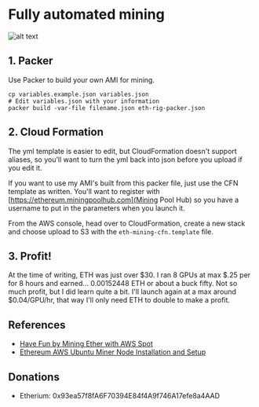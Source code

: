 # Fully automated mining

![alt text](https://cdn-images-1.medium.com/max/800/1*jk1iOT_yh-SqD1JUlMWc1g.png)

## 1. Packer
Use Packer to build your own AMI for mining.

```
cp variables.example.json variables.json
# Edit variables.json with your information
packer build -var-file filename.json eth-rig-packer.json
```

## 2. Cloud Formation

The yml template is easier to edit, but CloudFormation doesn't support aliases, so you'll want to
turn the yml back into json before you upload if you edit it.

If you want to use my AMI's built from this packer file, just use the CFN template as written. You'll
want to register with [https://ethereum.miningpoolhub.com](Mining Pool Hub) so you have a username to
put in the parameters when you launch it.

From the AWS console, head over to CloudFormation, create a new stack and choose upload to S3 with the
`eth-mining-cfn.template` file.

## 3. Profit!

At the time of writing, ETH was just over $30. I ran 8 GPUs at max $.25 per for 8 hours and earned...
0.00152448 ETH or about a buck fifty. Not so much profit, but I did learn quite a bit. I'll launch again
at a max around $0.04/GPU/hr, that way I'll only need ETH to double to make a profit.

## References
* [Have Fun by Mining Ether with AWS Spot](https://medium.com/@james.s.wiggins/get-rich-quick-by-mining-ether-with-aws-spot-c7b7a3bdc149)
* [Ethereum AWS Ubuntu Miner Node Installation and Setup](http://clusterfrak.com/fun/eth_miner/)


## Donations

* Etherium: 0x93ea57f8fA6F70394E84f4A9f746A17efe8a4AAD

